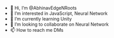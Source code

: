 - 👋 Hi, I’m @AbhinavEdgeNRoots
- 👀 I’m interested in JavaScript, Neural Network
- 🌱 I’m currently learning Unity
- 💞️ I’m looking to collaborate on Neural Network
- 📫 How to reach me DMs

<!---
AbhinavEdgeNRoots/AbhinavEdgeNRoots is a ✨ special ✨ repository because its `README.md` (this file) appears on your GitHub profile.
You can click the Preview link to take a look at your changes.
--->
